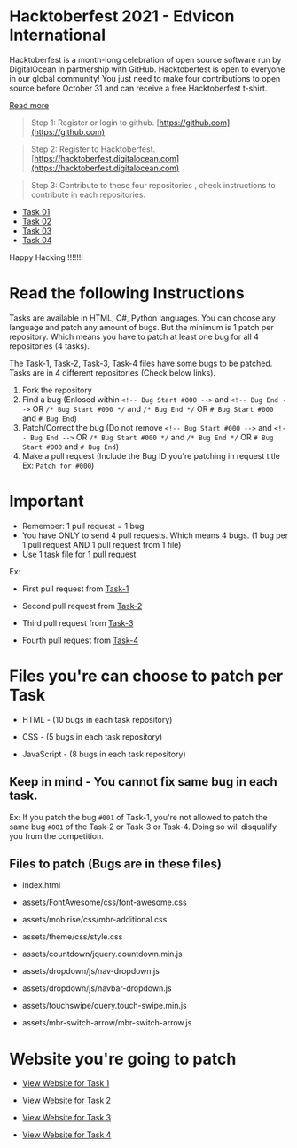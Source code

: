 
# Hacktoberfest 2021 - Edvicon International
Hacktoberfest is a month-long celebration of open source software run by DigitalOcean in partnership with GitHub. Hacktoberfest is open to everyone in our global community! You just need to make four contributions to open source before October 31 and can receive a free Hacktoberfest t-shirt.

[Read more](https://hacktoberfest.digitalocean.com)

> Step 1: Register or login to github. [https://github.com](https://github.com)

> Step 2: Register to Hacktoberfest. [https://hacktoberfest.digitalocean.com](https://hacktoberfest.digitalocean.com)

> Step 3: Contribute to these four repositories , check instructions to contribute in each repositories.

* [Task 01](https://github.com/edviconedu/Hacktoberfest2021-Task1)
* [Task 02](https://github.com/edviconedu/Hacktoberfest2021-Task2)
* [Task 03](https://github.com/edviconedu/Hacktoberfest2021-Task3)
* [Task 04](https://github.com/edviconedu/Hacktoberfest2021-Task4)

Happy Hacking !!!!!!!

# Read the following Instructions
Tasks are available in HTML, C#, Python languages. You can choose any language and patch any amount of bugs. But the minimum is 1 patch per repository. Which means you have to patch at least one bug for all 4 repositories (4 tasks).

The Task-1, Task-2, Task-3, Task-4 files have some bugs to be patched. Tasks are in 4 different repositories (Check below links).

1. Fork the repository
2. Find a bug (Enlosed within `<!-- Bug Start #000 -->` and `<!-- Bug End -->` OR `/* Bug Start #000 */` and `/* Bug End */` OR `# Bug Start #000` and `# Bug End`)
3. Patch/Correct the bug (Do not remove `<!-- Bug Start #000 -->` and `<!-- Bug End -->` OR `/* Bug Start #000 */` and `/* Bug End */` OR `# Bug Start #000` and `# Bug End`)
4. Make a pull request (Include the Bug ID you're patching in request title Ex: `Patch for #000`)

# Important
* Remember: 1 pull request = 1 bug
* You have ONLY to send 4 pull requests. Which means 4 bugs. (1 bug per 1 pull request AND 1 pull request from 1 file)
* Use 1 task file for 1 pull request

Ex: 

* First pull request from [Task-1](https://github.com/edviconedu/Hacktoberfest2021-Task1)

* Second pull request from [Task-2](https://github.com/edviconedu/Hacktoberfest2021-Task2)

* Third pull request from [Task-3](https://github.com/edviconedu/Hacktoberfest2021-Task3)

* Fourth pull request from [Task-4](https://github.com/edviconedu/Hacktoberfest2021-Task4)


# Files you're can choose to patch per Task

* HTML - (10 bugs in each task repository)

* CSS - (5 bugs in each task repository)

* JavaScript - (8 bugs in each task repository)


## Keep in mind - You cannot fix same bug in each task.

Ex: If you patch the bug `#001` of Task-1, you're not allowed to patch the same bug `#001` of the Task-2 or Task-3 or Task-4. Doing so will disqualify you from the competition.


## Files to patch (Bugs are in these files)

* index.html

* assets/FontAwesome/css/font-awesome.css

* assets/mobirise/css/mbr-additional.css

* assets/theme/css/style.css

* assets/countdown/jquery.countdown.min.js

* assets/dropdown/js/nav-dropdown.js

* assets/dropdown/js/navbar-dropdown.js

* assets/touchswipe/query.touch-swipe.min.js

* assets/mbr-switch-arrow/mbr-switch-arrow.js


# Website you're going to patch
* [View Website for Task 1](https://hf-task1.edvi.cf)

* [View Website for Task 2](https://hf-task2.edvi.cf)

* [View Website for Task 3](https://hf-task3.edvi.cf)

* [View Website for Task 4](https://hf-task4.edvi.cf)

